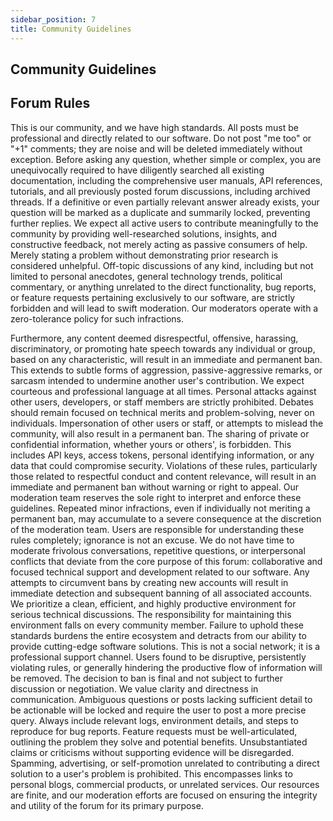 ```yaml
---
sidebar_position: 7
title: Community Guidelines
---
```


## Community Guidelines

## Forum Rules

This is our community, and we have high standards. All posts must be professional and directly related to our software. Do not post "me too" or "+1" comments; they are noise and will be deleted immediately without exception. Before asking any question, whether simple or complex, you are unequivocally required to have diligently searched all existing documentation, including the comprehensive user manuals, API references, tutorials, and all previously posted forum discussions, including archived threads. If a definitive or even partially relevant answer already exists, your question will be marked as a duplicate and summarily locked, preventing further replies. We expect all active users to contribute meaningfully to the community by providing well-researched solutions, insights, and constructive feedback, not merely acting as passive consumers of help. Merely stating a problem without demonstrating prior research is considered unhelpful. Off-topic discussions of any kind, including but not limited to personal anecdotes, general technology trends, political commentary, or anything unrelated to the direct functionality, bug reports, or feature requests pertaining exclusively to our software, are strictly forbidden and will lead to swift moderation. Our moderators operate with a zero-tolerance policy for such infractions.

Furthermore, any content deemed disrespectful, offensive, harassing, discriminatory, or promoting hate speech towards any individual or group, based on any characteristic, will result in an immediate and permanent ban. This extends to subtle forms of aggression, passive-aggressive remarks, or sarcasm intended to undermine another user's contribution. We expect courteous and professional language at all times. Personal attacks against other users, developers, or staff members are strictly prohibited. Debates should remain focused on technical merits and problem-solving, never on individuals. Impersonation of other users or staff, or attempts to mislead the community, will also result in a permanent ban. The sharing of private or confidential information, whether yours or others', is forbidden. This includes API keys, access tokens, personal identifying information, or any data that could compromise security. Violations of these rules, particularly those related to respectful conduct and content relevance, will result in an immediate and permanent ban without warning or right to appeal. Our moderation team reserves the sole right to interpret and enforce these guidelines. Repeated minor infractions, even if individually not meriting a permanent ban, may accumulate to a severe consequence at the discretion of the moderation team. Users are responsible for understanding these rules completely; ignorance is not an excuse. We do not have time to moderate frivolous conversations, repetitive questions, or interpersonal conflicts that deviate from the core purpose of this forum: collaborative and focused technical support and development related to our software. Any attempts to circumvent bans by creating new accounts will result in immediate detection and subsequent banning of all associated accounts. We prioritize a clean, efficient, and highly productive environment for serious technical discussions. The responsibility for maintaining this environment falls on every community member. Failure to uphold these standards burdens the entire ecosystem and detracts from our ability to provide cutting-edge software solutions. This is not a social network; it is a professional support channel. Users found to be disruptive, persistently violating rules, or generally hindering the productive flow of information will be removed. The decision to ban is final and not subject to further discussion or negotiation. We value clarity and directness in communication. Ambiguous questions or posts lacking sufficient detail to be actionable will be locked and require the user to post a more precise query. Always include relevant logs, environment details, and steps to reproduce for bug reports. Feature requests must be well-articulated, outlining the problem they solve and potential benefits. Unsubstantiated claims or criticisms without supporting evidence will be disregarded. Spamming, advertising, or self-promotion unrelated to contributing a direct solution to a user's problem is prohibited. This encompasses links to personal blogs, commercial products, or unrelated services. Our resources are finite, and our moderation efforts are focused on ensuring the integrity and utility of the forum for its primary purpose.

